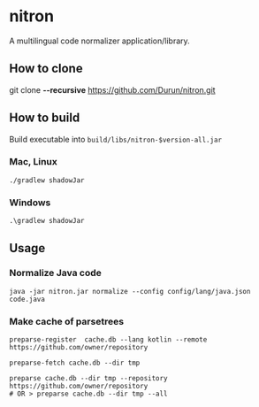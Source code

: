 # nitron
A multilingual code normalizer application/library.


## How to clone
git clone **--recursive** https://github.com/Durun/nitron.git


## How to build
Build executable into `build/libs/nitron-$version-all.jar`

### Mac, Linux
```shell
./gradlew shadowJar
```

### Windows
```shell
.\gradlew shadowJar
```

## Usage

### Normalize Java code

```shell
java -jar nitron.jar normalize --config config/lang/java.json code.java
```

### Make cache of parsetrees

```shell
preparse-register  cache.db --lang kotlin --remote https://github.com/owner/repository

preparse-fetch cache.db --dir tmp

preparse cache.db --dir tmp --repository https://github.com/owner/repository
# OR > preparse cache.db --dir tmp --all
```
